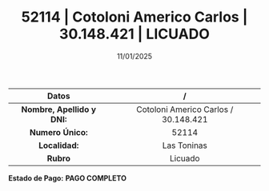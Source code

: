 ﻿---
title: 52114 | Cotoloni Americo Carlos | 30.148.421 | LICUADO
date: 11/01/2025
draft: false
tags: ['las-toninas', 'titular', 'licuado']
---

|          **Datos**          |  /  |
|:---------------------------:|:---:|
| **Nombre, Apellido y DNI:** | Cotoloni Americo Carlos / 30.148.421 |
|      **Numero Único:**      | 52114 |
|        **Localidad:**       | Las Toninas |
|          **Rubro**          | Licuado |

**Estado de Pago:** **PAGO COMPLETO**
